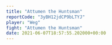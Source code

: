 ```yaml
---
title: "Attumen the Huntsman"
reportCode: "3yBH12jdCP9bLTYJ"
player: "Weg"
fight: "Attumen the Huntsman"
date: 2021-06-07T18:57:55.202000+00:00
---
```


